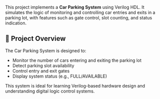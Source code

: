 This project implements a **Car Parking System** using Verilog HDL. It simulates the logic of monitoring and controlling car entries and exits in a parking lot, with features such as gate control, slot counting, and status indication.

## 🚗 Project Overview

The Car Parking System is designed to:

- Monitor the number of cars entering and exiting the parking lot
- Detect parking slot availability
- Control entry and exit gates
- Display system status (e.g., FULL/AVAILABLE)

This system is ideal for learning Verilog-based hardware design and understanding digital logic control systems.
